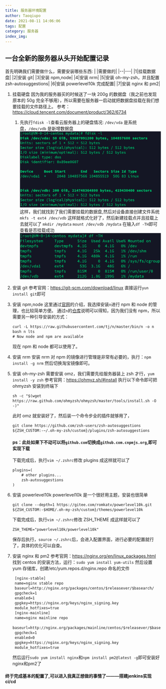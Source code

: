 ```yaml
---
title: 服务器环境配置
author: Taoqiupo
date: 2021-08-11 14:06:06
tags: 配置
category: 服务器
index_img:
---
```


## **一台全新的服务器从头开始配置记录**

首先明确我们需要做什么，需要安装哪些东西:
| |需要做的|
|--|---|
|1|挂载数据盘|
|2|安装 git|
|3|安装 npm,node|
|4|安装 nrm|
|5|安装 oh-my-zsh，并且配置 zsh-autosuggestions|
|6|安装 powerlevel10k 完成配置|
|7|安装 nginx 和 pm2|

1. 挂载硬盘
   因为我的服务器买的时候送了一块 200g 的数据盘（我之前也发现原本的 50g 完全不够用），所以需要在服务器一启动就把数据盘挂载在我们想要挂载的文件路径上。
   参考：https://cloud.tencent.com/document/product/362/6734
   1. 先执行`fdisk -l`查看云服务器上的硬盘情况:
      `/dev/vda` 是系统盘，`/dev/vdb` 是新增数据盘
      ![](https://raw.githubusercontent.com/qiupo/myImages/master/img/20210811141222.png)
      这样，我们就找到了我们需要挂载的数据盘,然后对设备直接创建文件系统
      `mkfs -t ext4 /dev/vdb`
      这样就格式化好了，然后新建挂载点并且挂载上去就可以了
      `mkdir /mydata`
      `mount /dev/vdb /mydata`
      在输入`df -TH`即可查看是否挂载成功
      ![](https://raw.githubusercontent.com/qiupo/myImages/master/img/20210811141610.png)
2. 安装 git
   参考官网：https://git-scm.com/download/linux
   直接运行`yun install git`即可
3. 安装 npm,node
   这里通过[官网](https://docs.npmjs.com/cli/v7/configuring-npm/install)的介绍，我选择安装`n`进行 npm 和 node 的管理，也比较简单方便。
   通过`n`的[仓库](https://github.com/tj/n)说明可以得知，因为我们没有 npm，所以需要另一种引导安装的方式：
   ```
   curl -L https://raw.githubusercontent.com/tj/n/master/bin/n -o n
   bash n lts
   # Now node and npm are available
   ```
   现在 npm 和 node 都可以使用了。
4. 安装 nrm
   安装 nrm 对 npm 的镜像进行管理是非常有必要的，执行：`npm install -g nrm`
   然后切换淘宝镜像即可。
5. 安装 oh-my-zsh
   需要安装 omz，我们需要先给服务器装上 zsh 才行，`yum install -y zsh`
   参考官网：https://ohmyz.sh/#install
   执行以下命令即可把 ohmyzsh 安装到终端下

   ```
   sh -c "$(wget https://raw.github.com/ohmyzsh/ohmyzsh/master/tools/install.sh -O -)"
   ```

   此时 omz 就安装好了，然后装一个命令步全的插件就够用了，

   ```
   git clone https://github.com/zsh-users/zsh-autosuggestions ${ZSH_CUSTOM:-~/.oh-my-zsh/custom}/plugins/zsh-autosuggestions
   ```

   #### ps：此处如果下不动可以将`github.com`切换成`github.com.cnpmjs.org`,即可实现下载

   下载完成后，执行`vim ~/.zshrc`修改 plugins 成这样就可以了

   ```
   plugins=(
       # other plugins...
       zsh-autosuggestions
   )
   ```

6. 安装 powerlevel10k
   powerlevel10k 是一个很好用主题，安装也很简单
   ```
   git clone --depth=1 https://gitee.com/romkatv/powerlevel10k.git ${ZSH_CUSTOM:-$HOME/.oh-my-zsh/custom}/themes/powerlevel10k
   ```
   下载完成后，执行`vim ~/.zshrc`修改 ZSH_THEME 成这样就可以了
   ```
   ZSH_THEME="powerlevel10k/powerlevel10k"
   ```
   保存后执行，`source ~/.zshrc`后，会进入配置界面，进行必要的配置就行了，具体的优化可以自查。
7. 安装 nginx 和 pm2
   参考官网：https://nginx.org/en/linux_packages.html
   找到 centos 的安装方法，运行：`sudo yum install yum-utils`
   然后设置 yum 存储库，创建/etc/yum.repos.d/nginx.repo 命名的文件
   ```
    [nginx-stable]
    name=nginx stable repo
    baseurl=http://nginx.org/packages/centos/$releasever/$basearch/
    gpgcheck=1
    enabled=1
    gpgkey=https://nginx.org/keys/nginx_signing.key
    module_hotfixes=true
    [nginx-mainline]
    name=nginx mainline repo
    baseurl=http://nginx.org/packages/mainline/centos/$releasever/$basearch/
    gpgcheck=1
    enabled=0
    gpgkey=https://nginx.org/keys/nginx_signing.key
    module_hotfixes=true

    ```
    然后运行`sudo yum install nginx`和`npm install pm2@latest -g`即可安装好nginx和pm2了


#### 终于完成基本的配置了,可以进入我真正想做的事情了———搭建jenkins实现ci/cd
